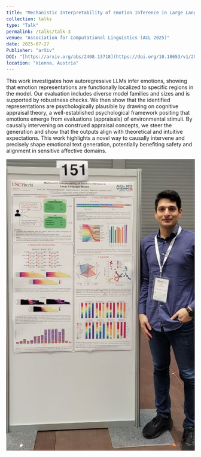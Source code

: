 ```yaml
---
title: "Mechanistic Interpretability of Emotion Inference in Large Language Models"
collection: talks
type: "Talk"
permalink: /talks/talk-3
venue: "Association for Computational Linguistics (ACL 2025)"
date: 2025-07-27
Publisher: "arXiv"
DOI: "[https://arxiv.org/abs/2408.13718](https://doi.org/10.18653/v1/2025.findings-acl.679)"
location: "Vienna, Austria"
---
```


This work investigates how autoregressive LLMs infer emotions, showing that emotion representations are functionally localized to specific regions in the model. Our evaluation includes diverse model families and sizes and is supported by robustness checks. We then show that the identified representations are psychologically plausible by drawing on cognitive appraisal theory, a well-established psychological framework positing that emotions emerge from evaluations (appraisals) of environmental stimuli. By causally intervening on construed appraisal concepts, we steer the generation and show that the outputs align with theoretical and intuitive expectations. This work highlights a novel way to causally intervene and precisely shape emotional text generation, potentially benefiting safety and alignment in sensitive affective domains.
 
<img src="/images/vienna-acl-poster.jpg" alt="Conference Image3" width="600"/> 


